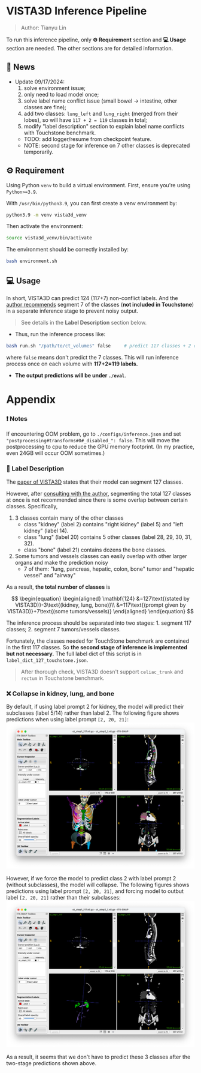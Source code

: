 # VISTA3D Inference Pipeline

> Author: Tianyu Lin<br>

To run this inference pipeline, only **⚙️ Requirement** section and **💻 Usage** section are needed. The other sections are for detailed information.

## 📰 News
- Update 09/17/2024: 
    1. solve environment issue;
    2. only need to load model once;
    3. solve label name conflict issue (small bowel -> intestine, other classes are fine);
    4. add two classes: `lung_left` and `lung_right` (merged from their lobes), so will have `117 + 2 = 119` classes in total;
    5. modify "label description" section to explain label name conflicts with Touchstone benchmark.
    - TODO: add logger/resume from checkpoint feature.
    - NOTE: second stage for inference on 7 other classes is deprecated temporarily.

## ⚙️ Requirement
Using Python `venv` to build a virtual environment. 
First, ensure you're using `Python>=3.9`. 
<!-- If you don't have one, `sudo apt install python3.9` should install a Python 3.9 under `/usr/bin/python3.9`. -->
With `/usr/bin/python3.9`, you can first create a venv environment by:
```bash
python3.9 -m venv vista3d_venv
```
Then activate the environment:
```bash
source vista3d_venv/bin/activate
```
The environment should be correctly installed by:
```bash
bash environment.sh
```


## 💻 Usage

In short, VISTA3D can predict 124 (117+7) non-conflict labels. And the [author recommends](https://github.com/Project-MONAI/VISTA/issues/41) segment 7 of the classes (**not included in Touchstone**) in a separate inference stage to prevent noisy output. 

> See details in the  **Label Description** section below.



- Thus, run the inference process like:

```bash
bash run.sh "/path/to/ct_volumes" false     # predict 117 classes + 2 classes (left/right lung) = 119 classes
```

where `false` means don't predict the 7 classes. This will run inference process once on each volume with **117+2=119 labels.**



<!-- - If the 7 other classes are needed, run:

```bash
bash run.sh "/path/to/ct_volumes" true      # predict 117 + 7 = 124 classes
```

This will run the inference process on each volume for two times. It could be slow. -->



- **The output predictions will be under `./eval`**.




# Appendix

### ❗️ Notes

If encountering OOM problem, go to `./configs/inference.json` and set `"postprocessing#transforms#0#_disabled_": false`. This will move the postprocessing to cpu to reduce the GPU memory footprint. (In my practice, even 24GB will occur OOM sometimes.)

### 📒 Label Description

The [paper of VISTA3D](https://arxiv.org/pdf/2406.05285) states that their model can segment 127 classes.

However, after [consulting with the author](https://github.com/Project-MONAI/VISTA/issues/41), segmenting the total 127 classes at once is not recommended since there is some overlap between certain classes. Specifically,

1. 3 classes contain many of the other classes
    - class "kidney" (label 2) contains "right kidney" (label 5) and "left kidney" (label 14).
    - class "lung" (label 20) contains 5 other classes (label 28, 29, 30, 31, 32).
    - class "bone" (label 21) contains dozens the bone classes.
2. Some tumors and vessels classes can easily overlap with other larger organs and make the prediction noisy
    - 7 of them: "lung, pancreas, hepatic, colon, bone" tumor and "hepatic vessel" and "airway"

As a result, **the total number of classes** is 

$$
\begin{equation}
\begin{aligned}
	\mathbf{124} &=127\text{(stated by VISTA3D)}-3\text{(kidney, lung, bone)}\\
    &=117\text{(prompt given by VISTA3D)}+7\text{(some tumors/vessels)}
\end{aligned}
\end{equation}
$$

The inference process should be separated into two stages: 1. segment 117 classes; 2. segment 7 tumors/vessels classes.

Fortunately, the classes needed for TouchStone benchmark are contained in the first 117 classes. So **the second stage of inference is implemented but not necessary.** The full label dict of this script is in `label_dict_127_touchstone.json`.

> After thorough check, VISTA3D doesn't support `celiac_trunk` and `rectum` in Touchstone benchmark.



### ❌ Collapse in kidney, lung, and bone

By default, if using label prompt 2 for kidney, the model will predict their subclasses (label 5/14) rather than label 2. The following figure shows predictions when using label prompt `[2, 20, 21]`:
![](2-20-21-subclass.png)

However, if we force the model to predict class 2 with label prompt 2 (without subclasses), the model will collapse. The following figures shows predictions using label prompt `[2, 20, 21]`, and forcing model to outbut label `[2, 20, 21]` rather than their subclasses:
![](2-20-21-collapse.png)

As a result, it seems that we don't have to predict these 3 classes after the two-stage predictions shown above.

